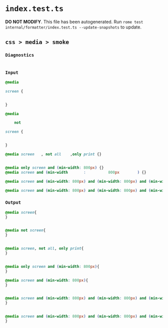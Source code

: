 # `index.test.ts`

**DO NOT MODIFY**. This file has been autogenerated. Run `rome test internal/formatter/index.test.ts --update-snapshots` to update.

## `css > media > smoke`

### `Diagnostics`

```

```

### `Input`

```css
@media

screen {


}

@media

	not

screen {


}

@media screen   , not all    ,only print {}


@media only screen and (min-width: 800px) {}
@media screen and (min-width       :          800px        ) {}

@media screen and (min-width: 800px) and (min-width: 800px) and (min-width: 800px) and (min-width: 800px){}

@media screen and (min-width: 800px) and (min-width: 800px) and (min-width: 800px) and (min-width: 800px) and (min-width: 800px) and (min-width: 800px) and (min-width: 800px){}

```

### `Output`

```css
@media screen{
}


@media not screen{
}


@media screen, not all, only print{
}


@media only screen and (min-width: 800px){
}

@media screen and (min-width: 800px){
}


@media screen and (min-width: 800px) and (min-width: 800px) and (min-width: 800px) and (min-width: 800px){
}


@media screen and (min-width: 800px) and (min-width: 800px) and (min-width: 800px) and (min-width: 800px) and (min-width: 800px) and (min-width: 800px) and (min-width: 800px){
}


```
